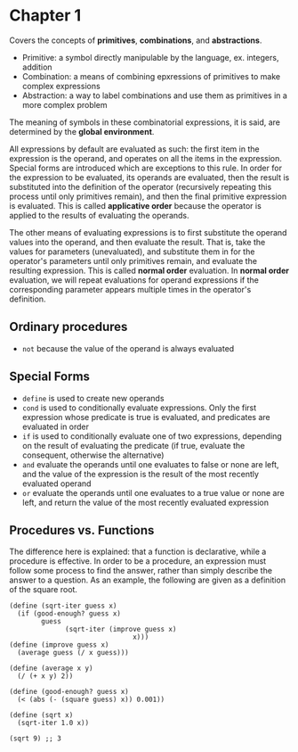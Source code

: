 Chapter 1
=========

Covers the concepts of **primitives**, **combinations**, and
**abstractions**.

-   Primitive: a symbol directly manipulable by the language, ex.
    integers, addition
-   Combination: a means of combining epxressions of primitives to make
    complex expressions
-   Abstraction: a way to label combinations and use them as primitives
    in a more complex problem

The meaning of symbols in these combinatorial expressions, it is said,
are determined by the **global environment**.

All expressions by default are evaluated as such: the first item in the
expression is the operand, and operates on all the items in the
expression. Special forms are introduced which are exceptions to this
rule. In order for the expression to be evaluated, its operands are
evaluated, then the result is substituted into the definition of the
operator (recursively repeating this process until only primitives
remain), and then the final primitive expression is evaluated. This is
called **applicative order** because the operator is applied to the
results of evaluating the operands.

The other means of evaluating expressions is to first substitute the
operand values into the operand, and then evaluate the result. That is,
take the values for parameters (unevaluated), and substitute them in for
the operator's parameters until only primitives remain, and evaluate the
resulting expression. This is called **normal order** evaluation. In
**normal order** evaluation, we will repeat evaluations for operand
expressions if the corresponding parameter appears multiple times in the
operator's definition.

Ordinary procedures
-------------------

-   `not` because the value of the operand is always evaluated

Special Forms
-------------

-   `define` is used to create new operands
-   `cond` is used to conditionally evaluate expressions. Only the first
    expression whose predicate is true is evaluated, and predicates are
    evaluated in order
-   `if` is used to conditionally evaluate one of two expressions,
    depending on the result of evaluating the predicate (if true,
    evaluate the consequent, otherwise the alternative)
-   `and` evaluate the operands until one evaluates to false or none are
    left, and the value of the expression is the result of the most
    recently evaluated operand
-   `or` evaluate the operands until one evaluates to a true value or
    none are left, and return the value of the most recently evaluated
    expression

Procedures vs. Functions
------------------------

The difference here is explained: that a function is declarative, while
a procedure is effective. In order to be a procedure, an expression must
follow some process to find the answer, rather than simply describe the
answer to a question. As an example, the following are given as a
definition of the square root.

``` {.scheme}
(define (sqrt-iter guess x)
  (if (good-enough? guess x)
        guess
              (sqrt-iter (improve guess x)
                               x)))
(define (improve guess x)
  (average guess (/ x guess)))

(define (average x y)
  (/ (+ x y) 2))

(define (good-enough? guess x)
  (< (abs (- (square guess) x)) 0.001))

(define (sqrt x)
  (sqrt-iter 1.0 x))

(sqrt 9) ;; 3
```

